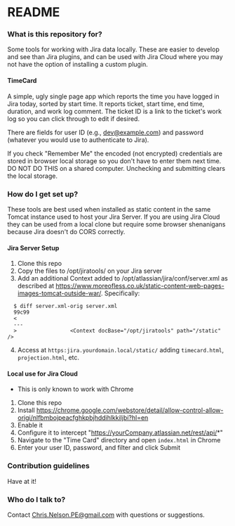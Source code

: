 # README #

### What is this repository for? ###

Some tools for working with Jira data locally.  These are easier to
develop and see than Jira plugins, and can be used with Jira Cloud
where you may not have the option of installing a custom plugin.

#### TimeCard ####

A simple, ugly single page app which reports the time you have logged
in Jira today, sorted by start time.  It reports ticket, start time,
end time, duration, and work log comment.  The ticket ID is a link to
the ticket's work log so you can click through to edit if desired.

There are fields for user ID (e.g., dev@example.com) and password
(whatever you would use to authenticate to Jira).

If you check "Remember Me" the encoded (not encrypted) credentials are
stored in browser local storage so you don't have to enter them next
time.  DO NOT DO THIS on a shared computer.  Unchecking and submitting
clears the local storage.


### How do I get set up? ###

These tools are best used when installed as static content in the same
Tomcat instance used to host your Jira Server.  If you are using Jira
Cloud they can be used from a local clone but require some browser
shenanigans because Jira doesn't do CORS correctly.

#### Jira Server Setup

1. Clone this repo
2. Copy the files to /opt/jiratools/ on your Jira server
3. Add an additional Context added to
/opt/atlassian/jira/conf/server.xml as described at
https://www.moreofless.co.uk/static-content-web-pages-images-tomcat-outside-war/.
Specifically:

```
  $ diff server.xml-orig server.xml
  99c99
  <
  ---
  >                 <Context docBase="/opt/jiratools" path="/static" />
```

4. Access at `https:jira.yourdomain.local/static/` adding `timecard.html`, `projection.html`, etc.

#### Local use for Jira Cloud

* This is only known to work with Chrome

1. Clone this repo
2. Install https://chrome.google.com/webstore/detail/allow-control-allow-origi/nlfbmbojpeacfghkpbjhddihlkkiljbi?hl=en
3. Enable it
4. Configure it to intercept "https://yourCompany.atlassian.net/rest/api/*"
5. Navigate to the "Time Card" directory and open `index.html` in Chrome
6. Enter your user ID, password, and filter and click Submit

### Contribution guidelines ###

Have at it!

### Who do I talk to? ###

Contact Chris.Nelson.PE@gmail.com with questions or suggestions.
